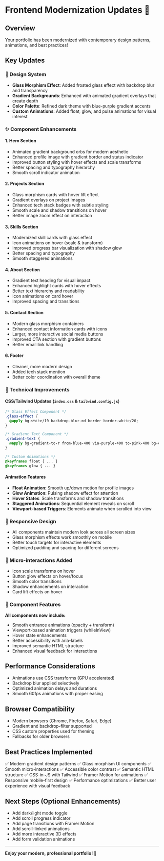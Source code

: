 # Frontend Modernization Updates 🎉

## Overview

Your portfolio has been modernized with contemporary design patterns, animations, and best practices!

## Key Updates

### 🎨 Design System

- **Glass Morphism Effect**: Added frosted glass effect with backdrop blur and transparency
- **Gradient Backgrounds**: Enhanced with animated gradient overlays that create depth
- **Color Palette**: Refined dark theme with blue-purple gradient accents
- **Custom Animations**: Added float, glow, and pulse animations for visual interest

### ✨ Component Enhancements

#### 1. **Hero Section**

- Animated gradient background orbs for modern aesthetic
- Enhanced profile image with gradient border and status indicator
- Improved button styling with hover effects and scale transforms
- Better spacing and typography hierarchy
- Smooth scroll indicator animation

#### 2. **Projects Section**

- Glass morphism cards with hover lift effect
- Gradient overlays on project images
- Enhanced tech stack badges with subtle styling
- Smooth scale and shadow transitions on hover
- Better image zoom effect on interaction

#### 3. **Skills Section**

- Modernized skill cards with glass effect
- Icon animations on hover (scale & transform)
- Improved progress bar visualization with shadow glow
- Better spacing and typography
- Smooth staggered animations

#### 4. **About Section**

- Gradient text heading for visual impact
- Enhanced highlight cards with hover effects
- Better text hierarchy and readability
- Icon animations on card hover
- Improved spacing and transitions

#### 5. **Contact Section**

- Modern glass morphism containers
- Enhanced contact information cards with icons
- Larger, more interactive social media buttons
- Improved CTA section with gradient buttons
- Better email link handling

#### 6. **Footer**

- Cleaner, more modern design
- Added tech stack mention
- Better color coordination with overall theme

### 🔧 Technical Improvements

#### CSS/Tailwind Updates (`index.css` & `tailwind.config.js`)

```css
/* Glass Effect Component */
.glass-effect {
  @apply bg-white/10 backdrop-blur-md border border-white/20;
}

/* Gradient Text Component */
.gradient-text {
  @apply bg-gradient-to-r from-blue-400 via-purple-400 to-pink-400 bg-clip-text text-transparent;
}

/* Custom Animations */
@keyframes float { ... }
@keyframes glow { ... }
```

#### Animation Features

- **Float Animation**: Smooth up/down motion for profile images
- **Glow Animation**: Pulsing shadow effect for attention
- **Hover States**: Scale transforms and shadow transitions
- **Staggered Animations**: Sequential element reveals on scroll
- **Viewport-based Triggers**: Elements animate when scrolled into view

### 📱 Responsive Design

- All components maintain modern look across all screen sizes
- Glass morphism effects work smoothly on mobile
- Better touch targets for interactive elements
- Optimized padding and spacing for different screens

### 🎯 Micro-interactions Added

- Icon scale transforms on hover
- Button glow effects on hover/focus
- Smooth color transitions
- Shadow enhancements on interaction
- Card lift effects on hover

### 🔗 Component Features

**All components now include:**

- Smooth entrance animations (opacity + transform)
- Viewport-based animation triggers (whileInView)
- Hover state enhancements
- Better accessibility with aria-labels
- Improved semantic HTML structure
- Enhanced visual feedback for interactions

## Performance Considerations

- Animations use CSS transforms (GPU accelerated)
- Backdrop blur applied selectively
- Optimized animation delays and durations
- Smooth 60fps animations with proper easing

## Browser Compatibility

- Modern browsers (Chrome, Firefox, Safari, Edge)
- Gradient and backdrop-filter supported
- CSS custom properties used for theming
- Fallbacks for older browsers

## Best Practices Implemented

✅ Modern gradient design patterns
✅ Glass morphism UI components
✅ Smooth micro-interactions
✅ Accessible color contrast
✅ Semantic HTML structure
✅ CSS-in-JS with Tailwind
✅ Framer Motion for animations
✅ Responsive mobile-first design
✅ Performance optimizations
✅ Better user experience with visual feedback

## Next Steps (Optional Enhancements)

- Add dark/light mode toggle
- Add scroll progress indicator
- Add page transitions with Framer Motion
- Add scroll-linked animations
- Add more interactive 3D effects
- Add form validation animations

---

**Enjoy your modern, professional portfolio! 🚀**
